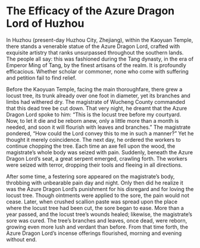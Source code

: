 # The Efficacy of the Azure Dragon Lord of Huzhou

In Huzhou (present-day Huzhou City, Zhejiang), within the Kaoyuan Temple, there stands a venerable statue of the Azure Dragon Lord, crafted with exquisite artistry that ranks unsurpassed throughout the southern lands. The people all say: this was fashioned during the Tang dynasty, in the era of Emperor Ming of Tang, by the finest artisans of the realm. It is profoundly efficacious. Whether scholar or commoner, none who come with suffering and petition fail to find relief.

Before the Kaoyuan Temple, facing the main thoroughfare, there grew a locust tree, its trunk already over one foot in diameter, yet its branches and limbs had withered dry. The magistrate of Wucheng County commanded that this dead tree be cut down. That very night, he dreamt that the Azure Dragon Lord spoke to him: “This is the locust tree before my courtyard. Now, to let it die and be reborn anew, only a little more than a month is needed, and soon it will flourish with leaves and branches.” The magistrate pondered, “How could the Lord convey this to me in such a manner?” Yet he thought it merely coincidence. The next day, he ordered the workers to continue chopping the tree. Each time an axe fell upon the wood, the magistrate’s whole body was seized with pain. Suddenly, beneath the Azure Dragon Lord’s seat, a great serpent emerged, crawling forth. The workers were seized with terror, dropping their tools and fleeing in all directions.

After some time, a festering sore appeared on the magistrate’s body, throbbing with unbearable pain day and night. Only then did he realize it was the Azure Dragon Lord’s punishment for his disregard and for loving the locust tree. Though ointments were applied to the sore, the pain would not cease. Later, when crushed scallion paste was spread upon the place where the locust tree had been cut, the sore began to ease. More than a year passed, and the locust tree’s wounds healed; likewise, the magistrate’s sore was cured. The tree’s branches and leaves, once dead, were reborn, growing even more lush and verdant than before. From that time forth, the Azure Dragon Lord’s incense offerings flourished, morning and evening without end.